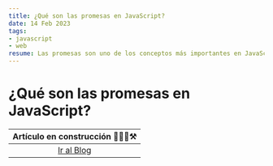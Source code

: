 ```yaml
---
title: ¿Qué son las promesas en JavaScript?
date: 14 Feb 2023
tags:
- javascript
- web
resume: Las promesas son uno de los conceptos más importantes en JavaScript, y su uso se ha vuelto cada vez más común en los últimos años. En este artículo, te explicaremos qué son las promesas y cómo puedes utilizarlas en tu propio código.
---
```


# ¿Qué son las promesas en JavaScript?

|Artículo en construcción 👷🏻‍♂️⚒️|
|:---------------------------:|
|<a href='/#blog'>Ir al Blog</a>|
